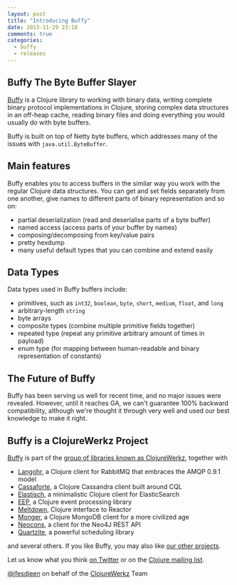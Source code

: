 ```yaml
---
layout: post
title: "Introducing Buffy"
date: 2013-11-29 23:18
comments: true
categories:
  - buffy
  - releases
---
```


## Buffy The Byte Buffer Slayer

[Buffy](https://github.com/clojurewerkz/buffy) is a Clojure library to working with binary data, writing complete
binary protocol implementations in Clojure, storing complex data
structures in an off-heap cache, reading binary files and doing everything
you would usually do with byte buffers.

Buffy is built on top of Netty byte buffers, which addresses many of the issues
with `java.util.ByteBuffer`.

## Main features

Buffy enables you to access buffers in the similar way you work with
the regular Clojure data structures. You can get and set fields separately from one
another, give names to different parts of binary representation and so on:

  * partial deserialization (read and deserialise parts of a byte buffer)
  * named access (access parts of your buffer by names)
  * composing/decomposing from key/value pairs
  * pretty hexdump
  * many useful default types that you can combine and extend easily

## Data Types

Data types used in Buffy buffers include:

  * primitives, such as `int32`, `boolean`, `byte`, `short`, `medium`, `float`, and `long`
  * arbitrary-length `string`
  * byte arrays
  * composite types (combine multiple primitive fields together)
  * repeated type (repeat any primitive arbitrary amount of times in payload)
  * enum type (for mapping between human-readable and binary representation of constants)

## The Future of Buffy

Buffy has been serving us well for recent time, and no major issues were revealed. However, until
it reaches GA, we can't guarantee 100% backward compatibility, although we're thought it through
very well and used our best knowledge to make it right.

## Buffy is a ClojureWerkz Project

[Buffy](http://github.com/clojurewerkz/buffy) is part of the [group of libraries known as ClojureWerkz](http://clojurewerkz.org), together with

 * [Langohr](http://clojurerabbitmq.info), a Clojure client for RabbitMQ that embraces the AMQP 0.9.1 model
 * [Cassaforte](http://clojurecassandra.info), a Clojure Cassandra client built around CQL
 * [Elastisch](http://clojureelasticsearch.info), a minimalistic Clojure client for ElasticSearch
 * [EEP](http://github.com/clojurewerkz/eep), a Clojure event processing library
 * [Meltdown](http://github.com/clojurewerkz/meltdown), Clojure interface to Reactor
 * [Monger](http://clojuremongodb.info), a Clojure MongoDB client for a more civilized age
 * [Neocons](http://clojureneo4j.info), a client for the Neo4J REST API
 * [Quartzite](http://clojurequartz.info), a powerful scheduling library

and several others. If you like Buffy, you may also like [our other projects](http://clojurewerkz.org).

Let us know what you think [on Twitter](http://twitter.com/clojurewerkz) or on the [Clojure mailing list](https://groups.google.com/group/clojure).


[@ifesdjeen](http://twitter.com/ifesdjeen) on behalf of the [ClojureWerkz](http://clojurewerkz.org) Team

